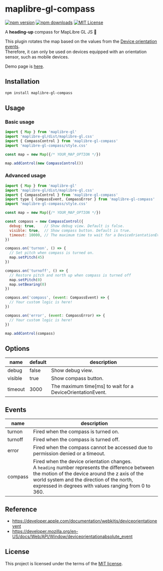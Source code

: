 # maplibre-gl-compass

[![npm version](https://badge.fury.io/js/maplibre-gl-compass.svg)](https://badge.fury.io/js/maplibre-gl-compass)
[![npm downloads](https://img.shields.io/npm/dm/maplibre-gl-compass.svg)](https://badge.fury.io/js/maplibre-gl-compass)
[![MIT License](https://img.shields.io/badge/License-MIT-blue.svg)](LICENSE)

A **heading-up** compass for MapLibre GL JS 🧭

This plugin rotates the map based on the values from the [Device orientation events](https://developer.mozilla.org/en-US/docs/Web/API/Device_orientation_events).  
Therefore, it can only be used on devices equipped with an orientation sensor, such as mobile devices.

Demo page is [here](https://qazsato.github.io/maplibre-gl-compass).

## Installation

```sh
npm install maplibre-gl-compass
```

## Usage

### Basic usage

```js
import { Map } from 'maplibre-gl'
import 'maplibre-gl/dist/maplibre-gl.css'
import { CompassControl } from 'maplibre-gl-compass'
import 'maplibre-gl-compass/style.css'

const map = new Map({/* YOUR_MAP_OPTION */})

map.addControl(new CompassControl())
```

### Advanced usage

```js
import { Map } from 'maplibre-gl'
import 'maplibre-gl/dist/maplibre-gl.css'
import { CompassControl } from 'maplibre-gl-compass'
import type { CompassEvent, CompassError } from 'maplibre-gl-compass'
import 'maplibre-gl-compass/style.css'

const map = new Map({/* YOUR_MAP_OPTION */})

const compass = new CompassControl({
  debug: true,    // Show debug view. Default is false.
  visible: true,  // Show compass button. Default is true.
  timeout: 10000, // The maximum time to wait for a DeviceOrientationEvent. Default is 3000 [ms].
})

compass.on('turnon', () => {
  // Set pitch when compass is turned on.
  map.setPitch(45)
})

compass.on('turnoff', () => {
  // Restore pitch and north up when compass is turned off
  map.setPitch(0)
  map.setBearing(0)
})

compass.on('compass', (event: CompassEvent) => {
  // Your custom logic is here!
})

compass.on('error', (event: CompassError) => {
  // Your custom logic is here!
})

map.addControl(compass)
```

## Options

| name    | default | description                                                |
| ------- | ------- | ---------------------------------------------------------- |
| debug   | false   | Show debug view.                                           |
| visible | true    | Show compass button.                                       |
| timeout | 3000    | The maximum time[ms] to wait for a DeviceOrientationEvent. |

## Events

| name    | description                                                                                                                                                                                                                                                 |
| ------- | ----------------------------------------------------------------------------------------------------------------------------------------------------------------------------------------------------------------------------------------------------------- |
| turnon  | Fired when the compass is turned on.                                                                                                                                                                                                                        |
| turnoff | Fired when the compass is turned off.                                                                                                                                                                                                                       |
| error   | Fired when the compass cannot be accessed due to permission denied or a timeout.                                                                                                                                                                            |
| compass | Fired when the device orientation changes. <br> A `heading` number represents the difference between the motion of the device around the z axis of the world system and the direction of the north, expressed in degrees with values ranging from 0 to 360. |

## Reference

- https://developer.apple.com/documentation/webkitjs/deviceorientationevent
- https://developer.mozilla.org/en-US/docs/Web/API/Window/deviceorientationabsolute_event

## License

This project is licensed under the terms of the [MIT license](https://github.com/qazsato/maplibre-gl-compass/blob/main/LICENSE).

